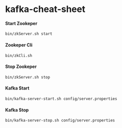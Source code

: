 # kafka-cheat-sheet

#### Start Zookeper
```
bin/zkServer.sh start
```

#### Zookeper Cli
```
bin/zkCli.sh
```

#### Stop Zookeper
```
bin/zkServer.sh stop
```

#### Kafka Start
```
bin/kafka-server-start.sh config/server.properties
```

#### Kafka Stop
```
bin/kafka-server-stop.sh config/server.properties
```
